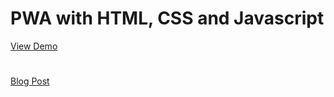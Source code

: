 # PWA with HTML, CSS and Javascript
[View Demo](https://sleepy-lovelace-6a0207.netlify.com/)
#
[Blog Post](https://www.faisaljebali.com/how-to-build-a-pwa-with-html-css-and-vanillajs)

